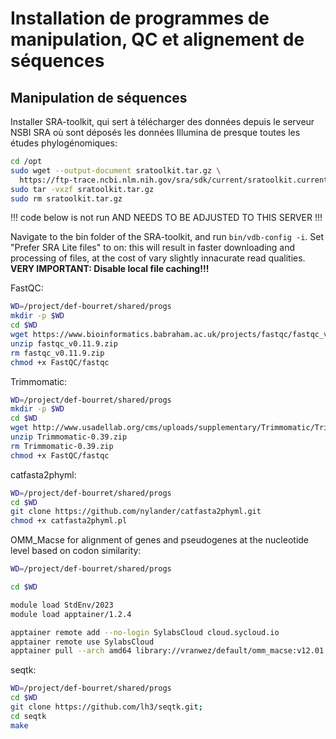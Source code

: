 # Installation de programmes de manipulation, QC et alignement de séquences

## Manipulation de séquences

Installer SRA-toolkit, qui sert à télécharger des données depuis le serveur NSBI SRA où sont déposés 
les données Illumina de presque toutes les études phylogénomiques:  
```bash
cd /opt
sudo wget --output-document sratoolkit.tar.gz \
  https://ftp-trace.ncbi.nlm.nih.gov/sra/sdk/current/sratoolkit.current-ubuntu64.tar.gz
sudo tar -vxzf sratoolkit.tar.gz
sudo rm sratoolkit.tar.gz

```




!!! code below is not run AND NEEDS TO BE ADJUSTED TO THIS SERVER !!!





Navigate to the bin folder of the SRA-toolkit, and run `bin/vdb-config -i`. Set "Prefer SRA Lite files" to on: this will result in faster downloading and processing of files, at the cost of vary slightly innacurate read qualities. **VERY IMPORTANT: Disable local file caching!!!**

FastQC:
```bash
WD=/project/def-bourret/shared/progs
mkdir -p $WD
cd $WD
wget https://www.bioinformatics.babraham.ac.uk/projects/fastqc/fastqc_v0.11.9.zip
unzip fastqc_v0.11.9.zip
rm fastqc_v0.11.9.zip
chmod +x FastQC/fastqc

```

Trimmomatic:
```bash
WD=/project/def-bourret/shared/progs
mkdir -p $WD
cd $WD
wget http://www.usadellab.org/cms/uploads/supplementary/Trimmomatic/Trimmomatic-0.39.zip
unzip Trimmomatic-0.39.zip
rm Trimmomatic-0.39.zip
chmod +x FastQC/fastqc

```

catfasta2phyml:
```bash
WD=/project/def-bourret/shared/progs
cd $WD
git clone https://github.com/nylander/catfasta2phyml.git
chmod +x catfasta2phyml.pl

```

OMM_Macse for alignment of genes and pseudogenes at the nucleotide level based on codon similarity:
```bash
WD=/project/def-bourret/shared/progs

cd $WD

module load StdEnv/2023
module load apptainer/1.2.4

apptainer remote add --no-login SylabsCloud cloud.sycloud.io
apptainer remote use SylabsCloud
apptainer pull --arch amd64 library://vranwez/default/omm_macse:v12.01

```

seqtk:
```bash
WD=/project/def-bourret/shared/progs
cd $WD
git clone https://github.com/lh3/seqtk.git;
cd seqtk
make

```